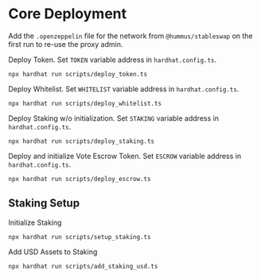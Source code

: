 # Core Deployment

Add the `.openzeppelin` file for the network from `@hummus/stableswap` on the first run to re-use the proxy admin.

Deploy Token. Set `TOKEN` variable address in `hardhat.config.ts`.

```
npx hardhat run scripts/deploy_token.ts
```

Deploy Whitelist. Set `WHITELIST` variable address in `hardhat.config.ts`.

```
npx hardhat run scripts/deploy_whitelist.ts
```

Deploy Staking w/o initialization. Set `STAKING` variable address in `hardhat.config.ts`.

```
npx hardhat run scripts/deploy_staking.ts
```

Deploy and initialize Vote Escrow Token. Set `ESCROW` variable address in `hardhat.config.ts`.

```
npx hardhat run scripts/deploy_escrow.ts
```

## Staking Setup

Initialize Staking

```
npx hardhat run scripts/setup_staking.ts
```

Add USD Assets to Staking

```
npx hardhat run scripts/add_staking_usd.ts
```
